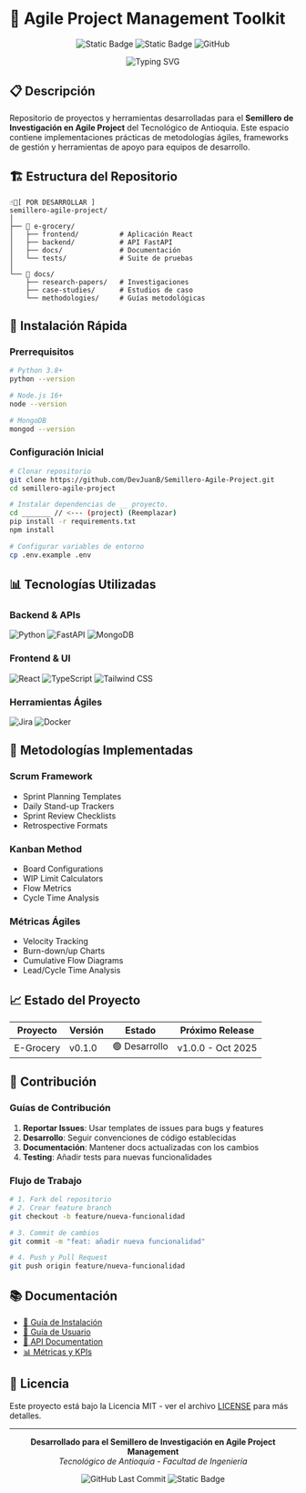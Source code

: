 # 🚀 Agile Project Management Toolkit

<div align="center">

![Static Badge](https://img.shields.io/badge/TECNOLÓGICO_DE_ANTIOQUIA-00F7FF?style=for-the-badge)
![Static Badge](https://img.shields.io/badge/SEMILLERO_INVESTIGACIÓN-00F7FF?style=for-the-badge)
![GitHub](https://img.shields.io/github/license/DevJuanB/Semillero-Agile-Project?color=00F7FF&style=for-the-badge)

</div>

<div align="center">

![Typing SVG](https://readme-typing-svg.herokuapp.com?font=Fira+Code&weight=600&size=26&duration=4000&pause=1000&color=00F7FF&center=true&vCenter=true&width=600&lines=Agile+Project;Semillero+de+Investigación;Tecnológico+de+Antioquia;Proyectos+y+Herramientas)

</div>

## 📋 Descripción

Repositorio de proyectos y herramientas desarrolladas para el **Semillero de Investigación en Agile Project** del Tecnológico de Antioquia. Este espacio contiene implementaciones prácticas de metodologías ágiles, frameworks de gestión y herramientas de apoyo para equipos de desarrollo.

## 🏗️ Estructura del Repositorio

```
☝🏼[ POR DESARROLLAR ]
semillero-agile-project/
│
├── 📁 e-grocery/
│   ├── frontend/          # Aplicación React
│   ├── backend/           # API FastAPI
│   ├── docs/              # Documentación
│   └── tests/             # Suite de pruebas
│
└── 📁 docs/
    ├── research-papers/   # Investigaciones
    ├── case-studies/      # Estudios de caso
    └── methodologies/     # Guías metodológicas
```

## 🚀 Instalación Rápida

### Prerrequisitos
```bash
# Python 3.8+
python --version

# Node.js 16+
node --version

# MongoDB
mongod --version
```

### Configuración Inicial
```bash
# Clonar repositorio
git clone https://github.com/DevJuanB/Semillero-Agile-Project.git
cd semillero-agile-project

# Instalar dependencias de __ proyecto.
cd _______ // <--- (project) (Reemplazar)
pip install -r requirements.txt
npm install

# Configurar variables de entorno
cp .env.example .env
```

## 📊 Tecnologías Utilizadas

### Backend & APIs
![Python](https://img.shields.io/badge/Python-3776AB?style=flat-square&logo=python&logoColor=white)
![FastAPI](https://img.shields.io/badge/FastAPI-009688?style=flat-square&logo=fastapi&logoColor=white)
![MongoDB](https://img.shields.io/badge/MongoDB-47A248?style=flat-square&logo=mongodb&logoColor=white)

### Frontend & UI
![React](https://img.shields.io/badge/React-61DAFB?style=flat-square&logo=react&logoColor=black)
![TypeScript](https://img.shields.io/badge/TypeScript-3178C6?style=flat-square&logo=typescript&logoColor=white)
![Tailwind CSS](https://img.shields.io/badge/Tailwind_CSS-38B2AC?style=flat-square&logo=tailwind-css&logoColor=white)

### Herramientas Ágiles
![Jira](https://img.shields.io/badge/Jira-0052CC?style=flat-square&logo=jira&logoColor=white)
![Docker](https://img.shields.io/badge/Docker-2496ED?style=flat-square&logo=docker&logoColor=white)

## 🎯 Metodologías Implementadas

### Scrum Framework
- Sprint Planning Templates
- Daily Stand-up Trackers
- Sprint Review Checklists
- Retrospective Formats

### Kanban Method
- Board Configurations
- WIP Limit Calculators
- Flow Metrics
- Cycle Time Analysis

### Métricas Ágiles
- Velocity Tracking
- Burn-down/up Charts
- Cumulative Flow Diagrams
- Lead/Cycle Time Analysis

## 📈 Estado del Proyecto

| Proyecto | Versión | Estado | Próximo Release |
|----------|---------|--------|-----------------|
| E-Grocery | v0.1.0 | 🟢 Desarrollo | v1.0.0 - Oct 2025 |

## 🤝 Contribución

### Guías de Contribución
1. **Reportar Issues**: Usar templates de issues para bugs y features
2. **Desarrollo**: Seguir convenciones de código establecidas
3. **Documentación**: Mantener docs actualizadas con los cambios
4. **Testing**: Añadir tests para nuevas funcionalidades

### Flujo de Trabajo
```bash
# 1. Fork del repositorio
# 2. Crear feature branch
git checkout -b feature/nueva-funcionalidad

# 3. Commit de cambios
git commit -m "feat: añadir nueva funcionalidad"

# 4. Push y Pull Request
git push origin feature/nueva-funcionalidad
```

## 📚 Documentación

- [📖 Guía de Instalación](docs/installation.md)
- [🎯 Guía de Usuario](docs/user-guide.md)
- [🔧 API Documentation](docs/api.md)
- [📊 Métricas y KPIs](docs/metrics.md)

## 📄 Licencia

Este proyecto está bajo la Licencia MIT - ver el archivo [LICENSE](LICENSE) para más detalles.

---

<div align="center">

**Desarrollado para el Semillero de Investigación en Agile Project Management**  
*Tecnológico de Antioquia - Facultad de Ingeniería*

![GitHub Last Commit](https://img.shields.io/github/last-commit/DevJuanB/Semillero-Agile-Project?color=00F7FF&style=for-the-badge)
![Static Badge](https://img.shields.io/badge/Investigación_Aplicada-00F7FF?style=for-the-badge)

</div>
